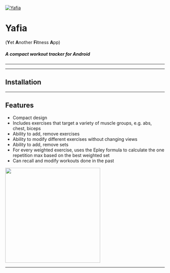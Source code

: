 <a href="https://imgur.com/aFgRRDt"><img src="https://imgur.com/aFgRRDt" title="Yafia" alt="Yafia"></a>

# Yafia
(**Y**et **A**nother **Fi**tness **A**pp)
##### A compact workout tracker for Android
---
---
## Installation


---

## Features

- Compact design
- Includes exercises that target a variety of muscle groups, e.g. abs, chest, biceps
- Ability to add, remove exercises
- Ability to modify different exercises without changing views
- Ability to add, remove sets
- For every weighted exercise, uses the Epley formula to calculate the one repetition max based on the best weighted set
- Can recall and modify workouts done in the past

<img src="http://g.recordit.co/cuOd0swvwF.gif" width="300">

---
